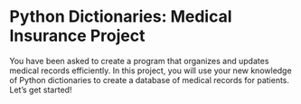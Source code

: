 # Python Dictionaries: Medical Insurance Project
You have been asked to create a program that organizes and updates medical records efficiently.
In this project, you will use your new knowledge of Python dictionaries to create a database of medical records for patients.
Let’s get started!
